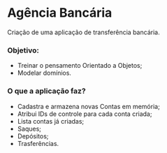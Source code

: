 # Agência Bancária
Criação de uma aplicação de transferência bancária.

### Objetivo:
- Treinar o pensamento Orientado a Objetos;
- Modelar domínios.

### O que a aplicação faz?
- Cadastra e armazena novas Contas em memória;
- Atribui IDs de controle para cada conta criada;
- Lista contas já criadas;
- Saques;
- Depósitos;
- Trasferências.

